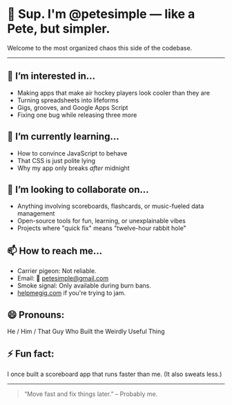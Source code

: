 # 👋 Sup. I'm @petesimple — like a Pete, but simpler.

Welcome to the most organized chaos this side of the codebase.

---

## 👀 I’m interested in...
- Making apps that make air hockey players look cooler than they are
- Turning spreadsheets into lifeforms
- Gigs, grooves, and Google Apps Script
- Fixing one bug while releasing three more

## 🌱 I’m currently learning...
- How to convince JavaScript to behave
- That CSS is just polite lying
- Why my app only breaks *after* midnight

## 💞️ I’m looking to collaborate on...
- Anything involving scoreboards, flashcards, or music-fueled data management
- Open-source tools for fun, learning, or unexplainable vibes
- Projects where "quick fix" means "twelve-hour rabbit hole"

## 📫 How to reach me...
- Carrier pigeon: Not reliable.
- Email: 📩 petesimple@gmail.com
- Smoke signal: Only available during burn bans.
- [helpmegig.com](https://www.helpmegig.com) if you're trying to jam.

## 😄 Pronouns:
He / Him / That Guy Who Built the Weirdly Useful Thing

## ⚡ Fun fact:
I once built a scoreboard app that runs faster than me. (It also sweats less.)

---

> “Move fast and fix things later.” – Probably me.

<!---
petesimple/petesimple is a ✨ special ✨ repository because its `README.md` (this file) appears on your GitHub profile.
You can click the Preview link to take a look at your changes.
--->
